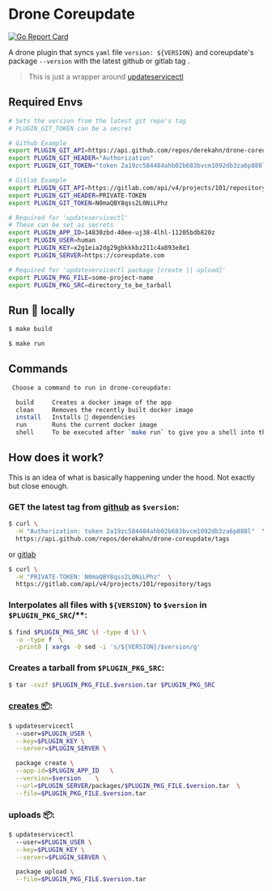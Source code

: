 # Drone Coreupdate

[![Go Report Card](https://goreportcard.com/badge/github.com/derekahn/drone-coreupdate)](https://goreportcard.com/report/github.com/derekahn/drone-coreupdate)

A drone plugin that syncs `yaml` file `version: ${VERSION}` and coreupdate's package `--version` with the latest github or gitlab tag .

> This is just a wrapper around [updateservicectl](https://github.com/coreos/updateservicectl)

## Required Envs

```bash
# Sets the version from the latest git repo's tag
# PLUGIN_GIT_TOKEN can be a secret

# Github Example
export PLUGIN_GIT_API=https://api.github.com/repos/derekahn/drone-coreupdate/tags
export PLUGIN_GIT_HEADER="Authorization"
export PLUGIN_GIT_TOKEN="token 2a19zc584484ahb02b683bvcm1092db3za6p888l"

# Gitlab Example
export PLUGIN_GIT_API=https://gitlab.com/api/v4/projects/101/repository/tags
export PLUGIN_GIT_HEADER=PRIVATE-TOKEN
export PLUGIN_GIT_TOKEN=N0maQBY8qss2L0NiLPhz

# Required for 'updateservicectl'
# These can be set as secrets
export PLUGIN_APP_ID=14830zbd-40ee-uj38-4lhl-11205bdb820z
export PLUGIN_USER=human
export PLUGIN_KEY=x2g1eia2dg29gbkkkbz211c4a893e8e1
export PLUGIN_SERVER=https://coreupdate.com

# Required for 'updateservicectl package [create || upload]'
export PLUGIN_PKG_FILE=some-project-name
export PLUGIN_PKG_SRC=directory_to_be_tarball
```

## Run 🐳 locally

```bash
$ make build

$ make run
```

## Commands

```bash
 Choose a command to run in drone-coreupdate:

  build     Creates a docker image of the app
  clean     Removes the recently built docker image
  install   Installs 🐹 dependencies
  run       Runs the current docker image
  shell     To be executed after `make run` to give you a shell into the running container
```

## How does it work?

This is an idea of what is basically happening under the hood. Not exactly but close enough.

### GET the latest tag from [github](https://developer.github.com/v3/repos/#list-tags) as `$version`:

```bash
$ curl \
  -H "Authorization: token 2a19zc584484ahb02b683bvcm1092db3za6p888l"  \
  https://api.github.com/repos/derekahn/drone-coreupdate/tags
```

or [gitlab](https://docs.gitlab.com/ee/api/tags.html)

```bash
$ curl \
  -H "PRIVATE-TOKEN: N0maQBY8qss2L0NiLPhz"  \
  https://gitlab.com/api/v4/projects/101/repository/tags
```

### Interpolates all files with `${VERSION}` to `$version` in `$PLUGIN_PKG_SRC`/\*\*:

```bash
$ find $PLUGIN_PKG_SRC \( -type d \) \
  -o -type f  \
  -print0 | xargs -0 sed -i 's/${VERSION}/$version/g'
```

### Creates a tarball from `$PLUGIN_PKG_SRC`:

```bash
$ tar -cvzf $PLUGIN_PKG_FILE.$version.tar $PLUGIN_PKG_SRC
```

### [creates 📦](https://coreos.com/products/coreupdate/docs/latest/updatectl-client.html#package-management):

```bash
$ updateservicectl
  --user=$PLUGIN_USER \
  --key=$PLUGIN_KEY \
  --server=$PLUGIN_SERVER \

  package create \
  --app-id=$PLUGIN_APP_ID	\
  --version=$version	\
  --url=$PLUGIN_SERVER/packages/$PLUGIN_PKG_FILE.$version.tar  \
  --file=$PLUGIN_PKG_FILE.$version.tar
```

### uploads 📦:

```bash
$ updateservicectl
  --user=$PLUGIN_USER \
  --key=$PLUGIN_KEY \
  --server=$PLUGIN_SERVER \

  package upload \
  --file=$PLUGIN_PKG_FILE.$version.tar
```
